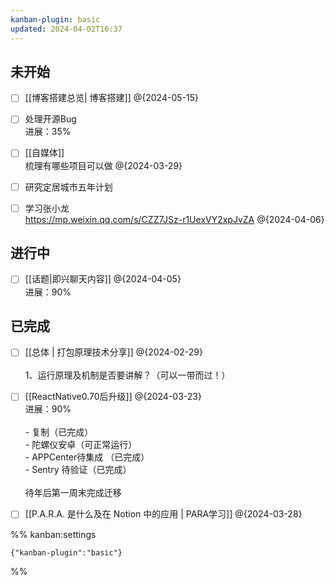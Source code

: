 ```yaml
---
kanban-plugin: basic
updated: 2024-04-02T16:37
---
```


## 未开始

- [ ] [[博客搭建总览| 博客搭建]] @{2024-05-15}
- [ ] 处理开源Bug<br>进展：35%
- [ ] [[自媒体]]<br>梳理有哪些项目可以做 @{2024-03-29}
- [ ] 研究定居城市五年计划
- [ ] 学习张小龙<br>https://mp.weixin.qq.com/s/CZZ7JSz-r1UexVY2xpJvZA @{2024-04-06}


## 进行中

- [ ] [[话题|即兴聊天内容]] @{2024-04-05}<br>进展：90%


## 已完成

- [ ] [[总体 | 打包原理技术分享]] @{2024-02-29} <br><br>1、运行原理及机制是否要讲解？（可以一带而过！）
- [ ] [[ReactNative0.70后升级]] @{2024-03-23}<br>进展：90%<br><br>- 复制（已完成）<br>- 陀螺仪安卓（可正常运行）<br>- APPCenter待集成 （已完成）<br>- Sentry 待验证（已完成）<br><br>待年后第一周末完成迁移
- [ ] [[P.A.R.A. 是什么及在 Notion 中的应用 | PARA学习]] @{2024-03-28}




%% kanban:settings
```
{"kanban-plugin":"basic"}
```
%%